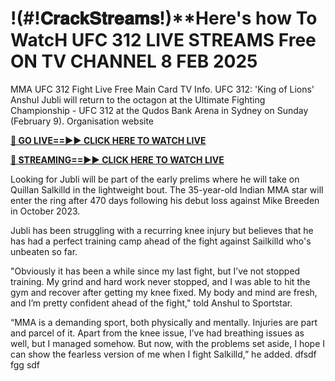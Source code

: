 # !(#!𝐂𝐫𝐚𝐜𝐤𝐒𝐭𝐫𝐞𝐚𝐦𝐬!)**Here's how To WatcH UFC 312 LIVE STREAMS Free ON TV CHANNEL 8 FEB 2025

MMA UFC 312 Fight Live Free Main Card TV Info. UFC 312: 'King of Lions' Anshul Jubli will return to the octagon at the Ultimate Fighting Championship - UFC 312 at the Qudos Bank Arena in Sydney on Sunday (February 9).
Organisation website

**[🔴 GO LIVE==►► CLICK HERE TO WATCH LIVE](https://ufc312fast.blogspot.com/2025/02/all-soccer-free-hd.html)**

**[🔴 STREAMING==►► CLICK HERE TO WATCH LIVE](https://ufc312fast.blogspot.com/2025/02/all-soccer-free-hd.html)**


Looking for
Jubli will be part of the early prelims where he will take on Quillan Salkilld in the lightweight bout. The 35-year-old Indian MMA star will enter the ring after 470 days following his debut loss against Mike Breeden in October 2023.

Jubli has been struggling with a recurring knee injury but believes that he has had a perfect training camp ahead of the fight against Sailkilld who's unbeaten so far.

"Obviously it has been a while since my last fight, but I’ve not stopped training. My grind and hard work never stopped, and I was able to hit the gym and recover after getting my knee fixed. My body and mind are fresh, and I’m pretty confident ahead of the fight," told Anshul to Sportstar.

“MMA is a demanding sport, both physically and mentally. Injuries are part and parcel of it. Apart from the knee issue, I’ve had breathing issues as well, but I managed somehow. But now, with the problems set aside, I hope I can show the fearless version of me when I fight Salkilld,” he added. dfsdf fgg sdf
